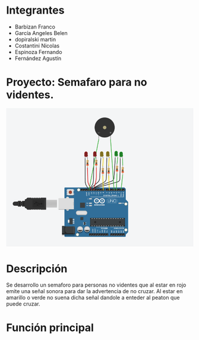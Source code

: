 # Integrantes

- Barbizan	Franco
- García	Angeles Belen 
- dopiralski	martin
- Costantini	Nicolas
- Espinoza	Fernando
- Fernández	Agustín

# Proyecto: Semafaro para no videntes.
![Tinkercad](./imagenes/adruino.png)

# Descripción
Se desarrollo un semaforo para personas no videntes que al estar en rojo emite una señal sonora para dar la advertencia de no cruzar. Al estar en amarillo o verde no suena dicha señal dandole a enteder al peaton que puede cruzar.

# Función principal

